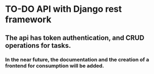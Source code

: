# TO-DO API with Django rest framework

## The api has token authentication, and CRUD operations for tasks. 
### In the near future, the documentation and the creation of a frontend for consumption will be added.